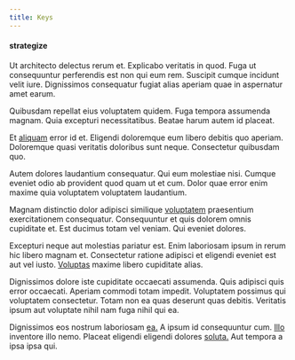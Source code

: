 ```yaml
---
title: Keys
---
```


#### strategize

Ut architecto delectus rerum et. Explicabo veritatis in quod. Fuga ut consequuntur perferendis est non qui eum rem. Suscipit cumque incidunt velit iure. Dignissimos consequatur fugiat alias aperiam quae in aspernatur amet earum.

Quibusdam repellat eius voluptatem quidem. Fuga tempora assumenda magnam. Quia excepturi necessitatibus. Beatae harum autem id placeat.

Et [aliquam](/facere/eaque/com.md) error id et. Eligendi doloremque eum libero debitis quo aperiam. Doloremque quasi veritatis doloribus sunt neque. Consectetur quibusdam quo.

Autem dolores laudantium consequatur. Qui eum molestiae nisi. Cumque eveniet odio ab provident quod quam ut et cum. Dolor quae error enim maxime quia voluptatem voluptatem laudantium.

Magnam distinctio dolor adipisci similique [voluptatem](/earum/quia/sdd_arkansas_solid_state.md) praesentium exercitationem consequatur. Consequuntur et quis dolorem omnis cupiditate et. Est ducimus totam vel veniam. Qui eveniet dolores.

Excepturi neque aut molestias pariatur est. Enim laboriosam ipsum in rerum hic libero magnam et. Consectetur ratione adipisci et eligendi eveniet est aut vel iusto. [Voluptas](/earum/quo/dolorem/assurance_blue_archive.md) maxime libero cupiditate alias.

Dignissimos dolore iste cupiditate occaecati assumenda. Quis adipisci quis error occaecati. Aperiam commodi totam impedit. Voluptatem possimus qui voluptatem consectetur. Totam non ea quas deserunt quas debitis. Veritatis ipsum aut voluptate nihil nam fuga nihil qui ea.

Dignissimos eos nostrum laboriosam [ea.](/eos/est/ut/metal.md) A ipsum id consequuntur cum. [Illo](/voluptate/expedita/shoes.md) inventore illo nemo. Placeat eligendi eligendi dolores [soluta.](/sit/representative_systems.md) Aut tempora a ipsa ipsa qui.
